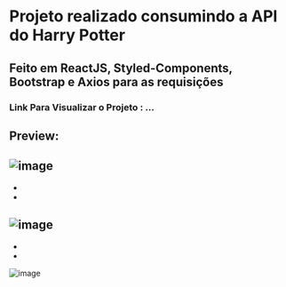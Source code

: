 # Projeto realizado consumindo a API do Harry Potter

## Feito em ReactJS, Styled-Components, Bootstrap e Axios para as requisições 

### Link Para Visualizar o Projeto : ...

## Preview:

![image](https://user-images.githubusercontent.com/88292112/156810562-5fac31b0-e1a0-40d6-94ef-12fedd3d8e08.png)
-
-
-
![image](https://user-images.githubusercontent.com/88292112/156810721-56afe033-b75d-443f-a3cf-b9944dd07d92.png)
-
-
-
![image](https://user-images.githubusercontent.com/88292112/156810817-4b040af2-2dc3-459d-843c-b7e202047c04.png)

